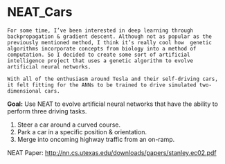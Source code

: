 # NEAT_Cars
    
    For some time, I’ve been interested in deep learning through backpropagation & gradient descent. Although not as popular as the previously mentioned method, I think it’s really cool how  genetic algorithms incorporate concepts from biology into a method of computation. So I decided to create some sort of artificial intelligence project that uses a genetic algorithm to evolve artificial neural networks.

    With all of the enthusiasm around Tesla and their self-driving cars, it felt fitting for the ANNs to be trained to drive simulated two-dimensional cars.


**Goal:** Use NEAT to evolve artificial neural networks that have the ability to perform three driving tasks.
1. Steer a car around a curved course.
2. Park a car in a specific position & orientation.
3. Merge into oncoming highway traffic from an on-ramp.


NEAT Paper: http://nn.cs.utexas.edu/downloads/papers/stanley.ec02.pdf
